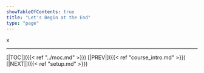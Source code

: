 ```yaml
---
showTableOfContents: true
title: "Let's Begin at the End"
type: "page"
---
```


x
___
[|TOC|]({{< ref "../moc.md" >}})
[|PREV|]({{< ref "course_intro.md" >}})
[|NEXT|]({{< ref "setup.md" >}})